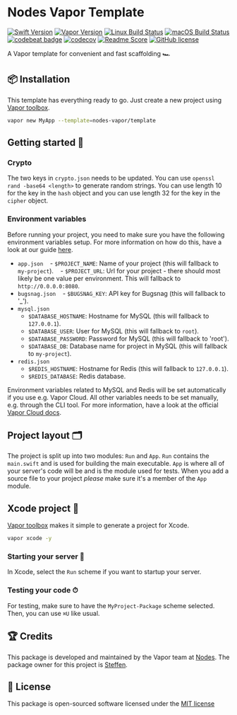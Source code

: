 # Nodes Vapor Template
[![Swift Version](https://img.shields.io/badge/Swift-3.1-brightgreen.svg)](http://swift.org)
[![Vapor Version](https://img.shields.io/badge/Vapor-2-F6CBCA.svg)](http://vapor.codes)
[![Linux Build Status](https://img.shields.io/circleci/project/github/nodes-vapor/template.svg?label=Linux)](https://circleci.com/gh/nodes-vapor/template)
[![macOS Build Status](https://img.shields.io/travis/nodes-vapor/template.svg?label=macOS)](https://travis-ci.org/nodes-vapor/template)
[![codebeat badge](https://codebeat.co/badges/52c2f960-625c-4a63-ae63-52a24d747da1)](https://codebeat.co/projects/github-com-nodes-vapor-template)
[![codecov](https://codecov.io/gh/nodes-vapor/template/branch/master/graph/badge.svg)](https://codecov.io/gh/nodes-vapor/template)
[![Readme Score](http://readme-score-api.herokuapp.com/score.svg?url=https://github.com/nodes-vapor/template)](http://clayallsopp.github.io/readme-score?url=https://github.com/nodes-vapor/template)
[![GitHub license](https://img.shields.io/badge/license-MIT-blue.svg)](https://raw.githubusercontent.com/nodes-vapor/template/master/LICENSE)

A Vapor template for convenient and fast scaffolding 🏎


## 📦 Installation

This template has everything ready to go. Just create a new project using [Vapor toolbox](https://vapor.github.io/documentation/getting-started/install-toolbox.html).
```bash
vapor new MyApp --template=nodes-vapor/template
```


## Getting started 🚀

### Crypto

The two keys in `crypto.json` needs to be updated. You can use `openssl rand -base64 <length>` to generate random strings. You can use length 10 for the key in the `hash` object and you can use length 32 for the key in the `cipher` object.


### Environment variables

Before running your project, you need to make sure you have the following environment variables setup. For more information on how do this, have a look at our guide [here](https://github.com/nodes-vapor/readme/blob/master/Documentation/how-to-setup-environment-variables.md).

- `app.json`
    - `$PROJECT_NAME`: Name of your project (this will fallback to `my-project`).
    - `$PROJECT_URL`: Url for your project - there should most likely be one value per environment. This will fallback to `http://0.0.0.0:8080`.
- `bugsnag.json`
    - `$BUGSNAG_KEY`: API key for Bugsnag (this will fallback to '_').
- `mysql.json`
    - `$DATABASE_HOSTNAME`: Hostname for MySQL (this will fallback to `127.0.0.1`).
    - `$DATABASE_USER`: User for MySQL (this will fallback to `root`).
    - `$DATABASE_PASSWORD`: Password for MySQL (this will fallback to 'root').
    - `$DATABASE_DB`: Database name for project in MySQL (this will fallback to `my-project`).
- `redis.json`
    - `$REDIS_HOSTNAME`: Hostname for Redis (this will fallback to `127.0.0.1`).
    - `$REDIS_DATABASE`: Redis database.
    
Environment variables related to MySQL and Redis will be set automatically if you use e.g. Vapor Cloud. All other variables needs to be set manually, e.g. through the CLI tool. For more information, have a look at the official [Vapor Cloud docs](docs.vapor.cloud).


## Project layout 🗂

The project is split up into two modules: `Run` and `App`. `Run` contains the `main.swift` and is used for building the main executable. `App` is where all of your server's code will be and is the module used for tests. When you add a source file to your project *please* make sure it's a member of the `App` module.


## Xcode project  🔨 

[Vapor toolbox](https://vapor.github.io/documentation/getting-started/install-toolbox.html) makes it simple to generate a project for Xcode.
```bash
vapor xcode -y
```

### Starting your server  🏁 
In Xcode, select the `Run` scheme if you want to startup your server.


### Testing your code ⏱
For testing, make sure to have the `MyProject-Package` scheme selected. Then, you can use `⌘U` like usual.


## 🏆 Credits

This package is developed and maintained by the Vapor team at [Nodes](https://www.nodesagency.com).
The package owner for this project is [Steffen](https://github.com/steffendsommer).


## 📄 License

This package is open-sourced software licensed under the [MIT license](http://opensource.org/licenses/MIT)
